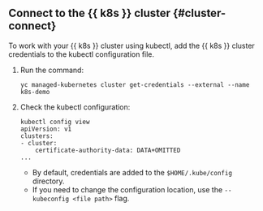 ## Connect to the {{ k8s }} cluster {#cluster-connect}

To work with your {{ k8s }} cluster using kubectl, add the {{ k8s }} cluster credentials to the kubectl configuration file.

1. Run the command:

    ```
    yc managed-kubernetes cluster get-credentials --external --name k8s-demo
    ```

1. Check the kubectl configuration:

    ```
    kubectl config view
    apiVersion: v1
    clusters:
    - cluster:
        certificate-authority-data: DATA+OMITTED
    ...
    ```
   * By default, credentials are added to the `$HOME/.kube/config` directory.
   * If you need to change the configuration location, use the `--kubeconfig <file path>` flag.

